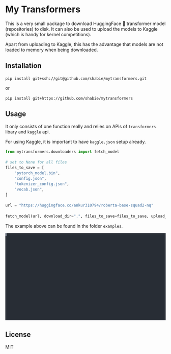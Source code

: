 # My Transformers

This is a very small package to download HuggingFace 🤗 transformer model (repositories) to disk. It can also
be used to upload the models to Kaggle (which is handy for kernel competitions).

Apart from uploading to Kaggle, this has the advantage that models are not loaded to memory when being downloaded.

## Installation

`pip install git+ssh://git@github.com/shabie/mytransformers.git`

or 

`pip install git+https://github.com/shabie/mytransformers`

## Usage
It only consists of one function really and relies on APIs of `transformers` libary and `kaggle`
api.

For using Kaggle, it is important to have `kaggle.json` setup already.

```python
from mytransformers.downloaders import fetch_model

# set to None for all files
files_to_save = [
    "pytorch_model.bin",
    "config.json",
    "tokenizer_config.json",
    "vocab.json",
]

url = "https://huggingface.co/ankur310794/roberta-base-squad2-nq"

fetch_model(url, download_dir=".", files_to_save=files_to_save, upload_to_kaggle=True)
```

The example above can be found in the folder `examples`.


![example of fetch model](examples/example.svg)

## License
MIT
